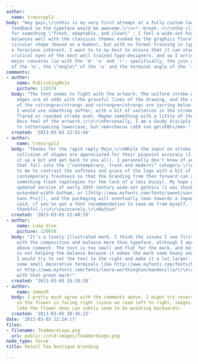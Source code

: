 ```yaml
---
author:
  name: treezrppl2
body: "Hey guys,\r\nthis is my very first attempt at a fully custom logotype. any
  feedback on the typeface would be awesome.\r\n<!--break-->\r\nthe client is looking
  for something \"fresh, adaptable, and clean\" ; I feel a wide-set humanist sans-serif
  balances well with the classical themes evoked by the graphics floral theme and
  circular shape (based on a Kamon), but with no formal training in type design, only
  a ferocious interest, I want to to my best to ensure that it can stand up to the
  critical eyes of the most well trained type-designers, and so I arrive here.\r\n\r\n\r\n\r\nMy
  major concerns lie with the 'm' 'o' and 'r': specifically, the join at the center
  of the 'm', the \"angle\" of the 'o' and the terminal angle of the 'r'"
comments:
- author:
    name: PublishingMojo
    picture: 116574
  body: "The font seems to fight with the artwork. The uniform stroke weight and sharp
    edges are at odds with the graceful lines of the drawing, and the elliptical shapes
    of the <strong>a</strong> and <strong>e</strong> are jarring below the round shape.
    I would use something softer, with a bit of variation in the stroke weight and
    flared or rounded stroke ends. Maybe something with a little of the Art Nouveau/Art
    Deco feel of the artwork.\r\n\r\nPersonally, I am a Goudy disciple when it comes
    to letterspacing lowercase, but <em>chacun \xE0 son go\xFBt</em>."
  created: '2013-03-03 22:52:44'
- author:
    name: treezrppl2
  body: "Thanks for the rapid reply Mojo,\r\nWhile the input on stroke weight and
    collision of shapes are appreciated for their pinpoint accuracy (I'll try to soften
    it up a bit and get back to you all), I personally don't know of any Goudy fonts
    that fall into the \"contemporary, fresh and modern\" category.\r\nIt's important
    to me to contrast the softness and grace of the logo with a bit of modernist or
    contemporary freshness so that the branding from then forward can aspire toward
    something fresh (apologies for the lack of a less buzzy). My hope was to use an
    updated version of early 20th century wide-set gothics (i was thinking a thin-weight
    extended-width Gotham, or [[http://www.myfonts.com/fonts/sweet/sans-pro/|Sweet
    Sans Pro]]), and the packaging will eventually lean towards a Japanese aesthetic.\r\n\r\nthat
    said, if you've got a font recommendation to save me from myself, I'd be quite
    thankful.\r\n\r\nsincerely,\r\nNathan"
  created: '2013-03-03 23:40:19'
- author:
    name: Luma Vine
    picture: 120078
  body: "It's a lovely illustrated mark. I think the issues I see first have to do
    with the composition and balance more than typeface, although I agree with the
    above comment. The text is too small and flat for the mark, and being below it
    is not helping the balance because it makes the mark seem heavy and overpowering.
    I would try to set the text to the right and make it a lot larger. Maybe explore
    some small decorative terminals like http://www.myfonts.com/fonts/hvdfonts/pluto/
    or http://www.myfonts.com/fonts/laura-worthington/mandevilla/\r\n\r\nLovely start
    with that great mark!"
  created: '2013-03-05 19:10:20'
- author:
    name: JamesM
  body: I pretty much agree with the comments above. I might try reversing the image
    so the flower is facing right (since we read left to right, images that face left
    like the flower does can subtly seem to be pointing backwards).
  created: '2013-03-05 20:36:23'
date: '2013-03-03 22:24:17'
files:
- filename: TeaAmoreLogo.png
  uri: public://old-images/TeaAmoreLogo.png
node_type: forum
title: Retail Tea boutique branding

---
```

